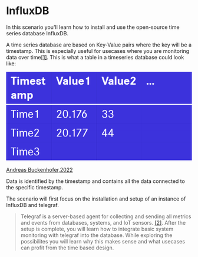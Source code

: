 # InfluxDB
In this scenario you'll learn how to install and use the open-source time series database InfluxDB.

A time series database are based on Key-Value pairs where the key will be a timestamp. This is especially useful for usecases where you are monitoring data over time[[1]](https://github.com/influxdata/influxdb).
This is what a table in a timeseries database could look like:

![Example Table](./assets/influxdb.png)

[Andreas Buckenhofer,2022](https://elearning.dhbw-stuttgart.de/moodle/pluginfile.php/452774/mod_resource/content/1/Buckenhofer-DWH04-Tools.pdf)

Data is identified by the timestamp and contains all the data connected to the specific timestamp.

The scenario will first focus on the installation and setup of an instance of InfluxDB and telegraf.
>  Telegraf is a server-based agent for collecting and sending all metrics and events from databases, systems, and IoT sensors. [[2]](https://www.influxdata.com/time-series-platform/telegraf/). 
After the setup is complete, you will learn how to integrate basic system monitoring with telegraf into the database. While exploring the possibilites you will learn why this makes sense and what usecases can profit from the time based design.